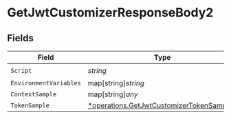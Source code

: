 # GetJwtCustomizerResponseBody2


## Fields

| Field                                                                                               | Type                                                                                                | Required                                                                                            | Description                                                                                         |
| --------------------------------------------------------------------------------------------------- | --------------------------------------------------------------------------------------------------- | --------------------------------------------------------------------------------------------------- | --------------------------------------------------------------------------------------------------- |
| `Script`                                                                                            | *string*                                                                                            | :heavy_check_mark:                                                                                  | N/A                                                                                                 |
| `EnvironmentVariables`                                                                              | map[string]*string*                                                                                 | :heavy_minus_sign:                                                                                  | N/A                                                                                                 |
| `ContextSample`                                                                                     | map[string]*any*                                                                                    | :heavy_minus_sign:                                                                                  | arbitrary                                                                                           |
| `TokenSample`                                                                                       | [*operations.GetJwtCustomizerTokenSample2](../../models/operations/getjwtcustomizertokensample2.md) | :heavy_minus_sign:                                                                                  | N/A                                                                                                 |